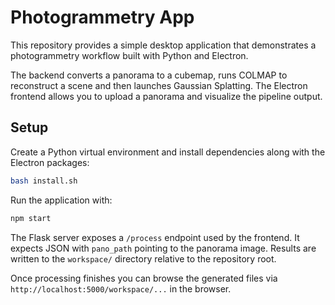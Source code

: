 # Photogrammetry App

This repository provides a simple desktop application that demonstrates a 
photogrammetry workflow built with Python and Electron.

The backend converts a panorama to a cubemap, runs COLMAP to reconstruct a
scene and then launches Gaussian Splatting.  The Electron frontend allows you to
upload a panorama and visualize the pipeline output.

## Setup

Create a Python virtual environment and install dependencies along with the
Electron packages:

```bash
bash install.sh
```

Run the application with:

```bash
npm start
```

The Flask server exposes a `/process` endpoint used by the frontend.  It expects
JSON with `pano_path` pointing to the panorama image.  Results are written to the
`workspace/` directory relative to the repository root.

Once processing finishes you can browse the generated files via
`http://localhost:5000/workspace/...` in the browser.
